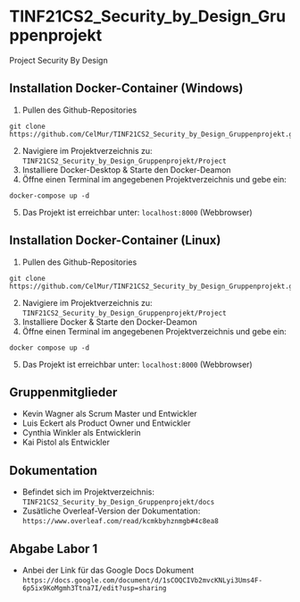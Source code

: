 # TINF21CS2_Security_by_Design_Gruppenprojekt
Project Security By Design

## Installation Docker-Container (Windows)
1. Pullen des Github-Repositories
```
git clone https://github.com/CelMur/TINF21CS2_Security_by_Design_Gruppenprojekt.git
```
2. Navigiere im Projektverzeichnis zu: `TINF21CS2_Security_by_Design_Gruppenprojekt/Project`
3. Installiere Docker-Desktop & Starte den Docker-Deamon
4. Öffne einen Terminal im angegebenen Projektverzeichnis und gebe ein:
```
docker-compose up -d
```
5. Das Projekt ist erreichbar unter: `localhost:8000` (Webbrowser)

## Installation Docker-Container (Linux)
1. Pullen des Github-Repositories
```
git clone https://github.com/CelMur/TINF21CS2_Security_by_Design_Gruppenprojekt.git
```
2. Navigiere im Projektverzeichnis zu: `TINF21CS2_Security_by_Design_Gruppenprojekt/Project`
3. Installiere Docker & Starte den Docker-Deamon
4. Öffne einen Terminal im angegebenen Projektverzeichnis und gebe ein:
```
docker compose up -d
```
5. Das Projekt ist erreichbar unter: `localhost:8000` (Webbrowser)

## Gruppenmitglieder
- Kevin Wagner als Scrum Master und Entwickler
- Luis Eckert als Product Owner und Entwickler
- Cynthia Winkler als Entwicklerin
- Kai Pistol als Entwickler

## Dokumentation
- Befindet sich im Projektverzeichnis: `TINF21CS2_Security_by_Design_Gruppenprojekt/docs`
- Zusätliche Overleaf-Version der Dokumentation: ``https://www.overleaf.com/read/kcmkbyhznmgb#4c8ea8``
  
## Abgabe Labor 1
- Anbei der Link für das Google Docs Dokument `https://docs.google.com/document/d/1sCOQCIVb2mvcKNLyi3Ums4F-6p5ix9KoMgmh3Ttna7I/edit?usp=sharing`
